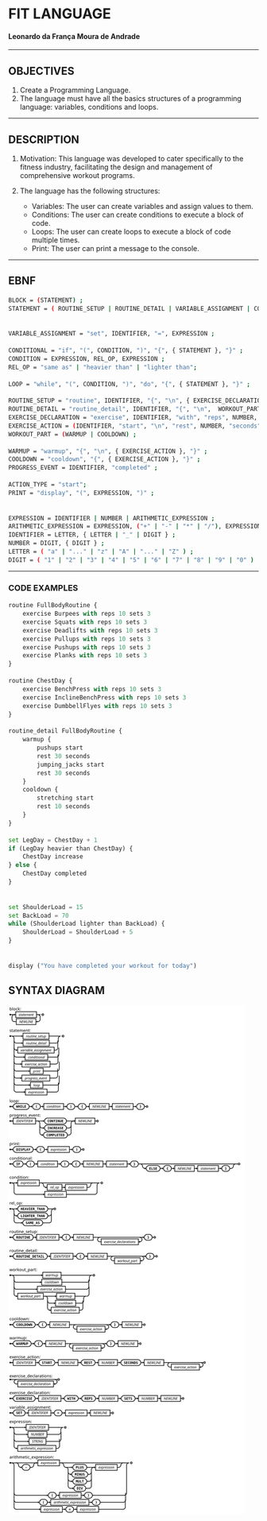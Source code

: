 # FIT LANGUAGE
#### Leonardo da França Moura de Andrade

---

## OBJECTIVES
1. Create a Programming Language.
2. The language must have all the basics structures of a programming language: variables, conditions and loops.

---
## DESCRIPTION
1. Motivation: This language was developed to cater specifically to the fitness industry, facilitating the design and management of comprehensive workout programs.
   
2. The language has the following structures:
    - Variables: The user can create variables and assign values to them.
    - Conditions: The user can create conditions to execute a block of code.
    - Loops: The user can create loops to execute a block of code multiple times.
    - Print: The user can print a message to the console.
---

## EBNF
```bash
BLOCK = (STATEMENT) ;
STATEMENT = ( ROUTINE_SETUP | ROUTINE_DETAIL | VARIABLE_ASSIGNMENT | CONDITIONAL | LOOP | EXERCISE_ACTION | PROGRESS_EVENT | PRINT ), "\n" ;


VARIABLE_ASSIGNMENT = "set", IDENTIFIER, "=", EXPRESSION ;

CONDITIONAL = "if", "(", CONDITION, ")", "{", { STATEMENT }, "}" ;
CONDITION = EXPRESSION, REL_OP, EXPRESSION ;
REL_OP = "same as" | "heavier than" | "lighter than";

LOOP = "while", "(", CONDITION, ")", "do", "{", { STATEMENT }, "}" ;

ROUTINE_SETUP = "routine", IDENTIFIER, "{", "\n", { EXERCISE_DECLARATION }, "}" ;
ROUTINE_DETAIL = "routine_detail", IDENTIFIER, "{", "\n",  WORKOUT_PART, "}" ;
EXERCISE_DECLARATION = "exercise", IDENTIFIER, "with", "reps", NUMBER, "sets", NUMBER, "\n" ;
EXERCISE_ACTION = (IDENTIFIER, "start", "\n", "rest", NUMBER, "seconds", "\n");
WORKOUT_PART = (WARMUP | COOLDOWN) ;

WARMUP = "warmup", "{", "\n", { EXERCISE_ACTION }, "}" ;
COOLDOWN = "cooldown", "{", { EXERCISE_ACTION }, "}" ;
PROGRESS_EVENT = IDENTIFIER, "completed" ;

ACTION_TYPE = "start";
PRINT = "display", "(", EXPRESSION, ")" ;


EXPRESSION = IDENTIFIER | NUMBER | ARITHMETIC_EXPRESSION ;
ARITHMETIC_EXPRESSION = EXPRESSION, ("+" | "-" | "*" | "/"), EXPRESSION ;
IDENTIFIER = LETTER, { LETTER | "_" | DIGIT } ;
NUMBER = DIGIT, { DIGIT } ;
LETTER = ( "a" | "..." | "z" | "A" | "..." | "Z" ) ;
DIGIT = ( "1" | "2" | "3" | "4" | "5" | "6" | "7" | "8" | "9" | "0" ) ;


```
---

### CODE EXAMPLES
```python
routine FullBodyRoutine {
    exercise Burpees with reps 10 sets 3
    exercise Squats with reps 10 sets 3
    exercise Deadlifts with reps 10 sets 3
    exercise Pullups with reps 10 sets 3
    exercise Pushups with reps 10 sets 3
    exercise Planks with reps 10 sets 3
}

routine ChestDay {
    exercise BenchPress with reps 10 sets 3
    exercise InclineBenchPress with reps 10 sets 3
    exercise DumbbellFlyes with reps 10 sets 3
}

routine_detail FullBodyRoutine {
    warmup {
        pushups start 
        rest 30 seconds
        jumping_jacks start
        rest 30 seconds
    }
    cooldown {
        stretching start
        rest 10 seconds
    }
}

set LegDay = ChestDay + 1
if (LegDay heavier than ChestDay) {
    ChestDay increase
} else {
    ChestDay completed
}


set ShoulderLoad = 15
set BackLoad = 70
while (ShoulderLoad lighter than BackLoad) {
    ShoulderLoad = ShoulderLoad + 5
}


display ("You have completed your workout for today")
```




## SYNTAX DIAGRAM
![Diagrama Sintático](canvas2.png)

